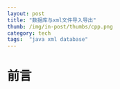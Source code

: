 ```yaml
---
layout: post 
title: "数据库与xml文件导入导出"
thumb: /img/in-post/thumbs/cpp.png
category: tech
tags:  "java xml database"
---
```


# 前言